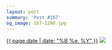 ```yaml
---
layout: post
summary: 'Post #167'
og_image: 167-1280.jpg
---
```


<p>
  <time><a href="/167">{{ page.date | date: "%B %e, %Y" }}</a></time>
  <a href="/167"><img src="{{ site.assets_url }}/167-640.jpg" srcset="{{ site.assets_url }}/167-1280.jpg 1280w, {{ site.assets_url }}/167-960.jpg 960w, {{ site.assets_url }}/167-640.jpg 640w, {{ site.assets_url }}/167-320.jpg 320w" sizes="(min-width: 700px) 50vw, calc(100vw - 2rem)" /></a>
</p>
